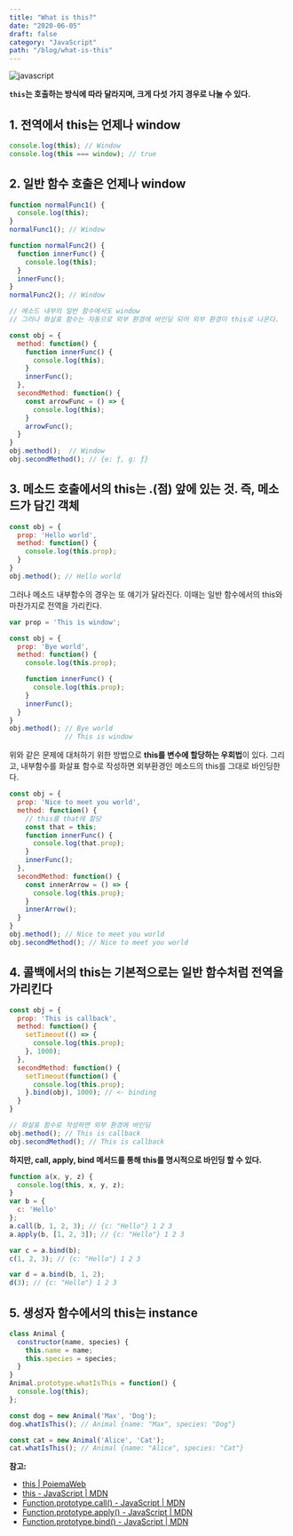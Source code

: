```yaml
---
title: "What is this?"
date: "2020-06-05"
draft: false
category: "JavaScript"
path: "/blog/what-is-this"
---
```


![javascript](https://blog.martinwork.co.kr/images/javascript/javascript.png)

**`this`는 호출하는 방식에 따라 달라지며, 크게 다섯 가지 경우로 나눌 수 있다.**

## 1. 전역에서 this는 언제나 window

```js
console.log(this); // Window
console.log(this === window); // true
```

## 2. 일반 함수 호출은 언제나 window

```js
function normalFunc1() {
  console.log(this);
}
normalFunc1(); // Window

function normalFunc2() {
  function innerFunc() {
    console.log(this);
  }
  innerFunc();
}
normalFunc2(); // Window

// 메소드 내부의 일반 함수에서도 window
// 그러나 화살표 함수는 자동으로 외부 환경에 바인딩 되어 외부 환경이 this로 나온다.

const obj = {
  method: function() {
    function innerFunc() {
      console.log(this);
    }
    innerFunc();
  },
  secondMethod: function() {
    const arrowFunc = () => {
      console.log(this);
    }
    arrowFunc();
  }
}
obj.method();  // Window
obj.secondMethod(); // {e: ƒ, g: ƒ}
```

## 3. 메소드 호출에서의 this는 .(점) 앞에 있는 것. 즉, 메소드가 담긴 객체

```js
const obj = {
  prop: 'Hello world',
  method: function() {
    console.log(this.prop);
  }
}
obj.method(); // Hello world
```

그러나 메소드 내부함수의 경우는 또 얘기가 달라진다. 이때는 일반 함수에서의 this와 마찬가지로 전역을 가리킨다.

```js
var prop = 'This is window';

const obj = {
  prop: 'Bye world',
  method: function() {
    console.log(this.prop);

    function innerFunc() {
      console.log(this.prop);
    }
    innerFunc();
  }
}
obj.method(); // Bye world
              // This is window
```

위와 같은 문제에 대처하기 위한 방법으로 **this를 변수에 할당하는 우회법**이 있다.
그리고, 내부함수를 화살표 함수로 작성하면 외부환경인 메소드의 this를 그대로 바인딩한다.

```js
const obj = {
  prop: 'Nice to meet you world',
  method: function() {
    // this를 that에 할당
    const that = this;
    function innerFunc() {
      console.log(that.prop);
    }
    innerFunc();
  },
  secondMethod: function() {
    const innerArrow = () => {
      console.log(this.prop);
    }
    innerArrow();
  }
}
obj.method(); // Nice to meet you world
obj.secondMethod(); // Nice to meet you world
```

## 4. 콜백에서의 this는 기본적으로는 일반 함수처럼 전역을 가리킨다

```js
const obj = {
  prop: 'This is callback',
  method: function() {
    setTimeout(() => {
      console.log(this.prop);
    }, 1000);
  },
  secondMethod: function() {
    setTimeout(function() {
      console.log(this.prop);
    }.bind(obj), 1000); // <- binding
  }
}

// 화살표 함수로 작성하면 외부 환경에 바인딩
obj.method(); // This is callback
obj.secondMethod(); // This is callback
```

**하지만, call, apply, bind 메서드를 통해 this를 명시적으로 바인딩 할 수 있다.**

```js
function a(x, y, z) {
  console.log(this, x, y, z);
}
var b = {
  c: 'Hello'
};
a.call(b, 1, 2, 3); // {c: "Hello"} 1 2 3
a.apply(b, [1, 2, 3]); // {c: "Hello"} 1 2 3

var c = a.bind(b);
c(1, 2, 3); // {c: "Hello"} 1 2 3

var d = a.bind(b, 1, 2);
d(3); // {c: "Hello"} 1 2 3
```

## 5. 생성자 함수에서의 this는 instance

```js
class Animal {
  constructor(name, species) {
    this.name = name;
    this.species = species;
  }
}
Animal.prototype.whatIsThis = function() {
  console.log(this);
};

const dog = new Animal('Max', 'Dog');
dog.whatIsThis(); // Animal {name: "Max", species: "Dog"}

const cat = new Animal('Alice', 'Cat');
cat.whatIsThis(); // Animal {name: "Alice", species: "Cat"}
```

**참고:**
  - [this | PoiemaWeb](https://poiemaweb.com/js-this)
  - [this - JavaScript | MDN](https://developer.mozilla.org/ko/docs/Web/JavaScript/Reference/Operators/this)
  - [Function.prototype.call() - JavaScript | MDN](https://developer.mozilla.org/ko/docs/Web/JavaScript/Reference/Global_Objects/Function/call)
  - [Function.prototype.apply() - JavaScript | MDN](https://developer.mozilla.org/ko/docs/Web/JavaScript/Reference/Global_Objects/Function/apply)
  - [Function.prototype.bind() - JavaScript | MDN](https://developer.mozilla.org/ko/docs/Web/JavaScript/Reference/Global_Objects/Function/bind)